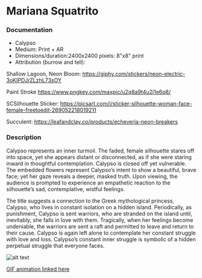 # Mariana Squatrito

### Documentation
* Calypso
* Medium: Print + AR
* Dimensions/duration:2400x2400 pixels: 8"x8" print
* Attribution (burrow and tell):

Shallow Lagoon, Neon Bloom: https://giphy.com/stickers/neon-electric-3oKIPDJrZLzhL73sOY

Paint Stroke https://www.pngkey.com/maxpic/u2q8a9t4u2i1e6q8/

SCSilhouette Sticker: https://picsart.com/i/sticker-silhouette-woman-face-female-freetoedit-269052218019211

Succulent: https://leafandclay.co/products/echeveria-neon-breakers

### Description
Calypso represents an inner turmoil. The faded, female silhouette stares off into space, yet she appears distant or disconnected, as if she were staring inward in thoughtful contemplation. Calypso is closed off yet vulnerable. The embedded flowers represent Calypso’s intent to show a beautiful, brave face; yet her gaze reveals a deeper, masked truth. Upon viewing, the audience is prompted to experience an empathetic reaction to the silhouette’s sad, contemplative, wistful feelings. 

The title suggests a connection to the Greek mythological princess, Calypso, who lives in constant isolation on a hidden island. Periodically, as punishment, Calypso is sent warriors, who are stranded on the island until, inevitably, she falls in love with them. Tragically, when her feelings become undeniable, the warriors are sent a raft and permitted to leave and return to their cause. Calypso is again left alone to contemplate her constant struggle with love and loss. Calypso’s constant inner struggle is symbolic of a hidden perpetual struggle that everyone faces. 


![alt text](https://i.imgur.com/gvkrjHa.jpg)

[GIF animation linked here](https://media.giphy.com/media/m9eSwZASmsSgLUG8np/giphy.gif)
